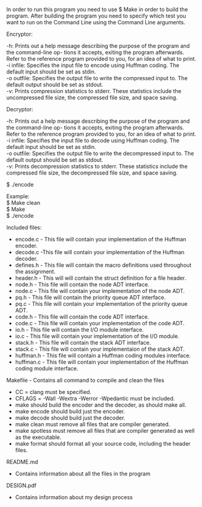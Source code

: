 
In order to run this program you need to use $ Make in order to build the program.
After building the program you need to specify which test you want to run on the Command Line using the Command Line arguments.

Encryptor:

-h: Prints out a help message describing the purpose of the program and the command-line op-
tions it accepts, exiting the program afterwards. Refer to the reference program provided to you,
for an idea of what to print.\
-i infile: Specifies the input file to encode using Huffman coding. The default input should be
set as stdin.\
-o outfile: Specifies the output file to write the compressed input to. The default output should
be set as stdout.\
-v: Prints compression statistics to stderr. These statistics include the uncompressed file size,
the compressed file size, and space saving.

Decryptor:

-h: Prints out a help message describing the purpose of the program and the command-line op-
tions it accepts, exiting the program afterwards. Refer to the reference program provided to you,
for an idea of what to print.\
-i infile: Specifies the input file to decode using Huffman coding. The default input should be
set as stdin.\
-o outfile: Specifies the output file to write the decompressed input to. The default output
should be set as stdout.\
-v: Prints decompression statistics to stderr. These statistics include the compressed file size,
the decompressed file size, and space saving.

$ ./encode


Example:\
$ Make clean\
$ Make\
$ ./encode

Included files:
 * encode.c - This file will contain your implementation of the Huffman encoder.
 * decode.c -This file will contain your implementation of the Huffman decoder.
 * defines.h - This file will contain the macro definitions used throughout the assignment.
 * header.h - This will will contain the struct definition for a file header.
 * node.h - This file will contain the node ADT interface. 
 * node.c - This file will contain your implementation of the node ADT.
 * pq.h - This file will contain the priority queue ADT interface. 
 * pq.c - This file will contain your implementation of the priority queue ADT.
 * code.h - This file will contain the code ADT interface.
 * code.c - This file will contain your implementation of the code ADT.
 * io.h - This file will contain the I/O module interface.
 * io.c - This file will contain your implementation of the I/O module.
 * stack.h - This file will contain the stack ADT interface.
 * stack.c - This file will contain your implementaion of the stack ADT.
 * huffman.h - This file will contain a Huffman coding modules interface.
 * huffman.c - This file will contain your implementation of the Huffman coding module interface.

Makefile - Contains all command to compile and clean the files
 * CC = clang must be specified.
 * CFLAGS = -Wall -Wextra -Werror -Wpedantic must be included.
 * make should build the encoder and the decoder, as should make all.
 * make encode should build just the encoder.
 * make decode should build just the decoder.
 * make clean must remove all files that are compiler generated.
 * make spotless must remove all files that are compiler generated as well as the executable.
 * make format should format all your source code, including the header files. 
  
  
  
  
README.md
 * Contains information about all the files in the program 
 
DESIGN.pdf
 * Contains information about my design process
